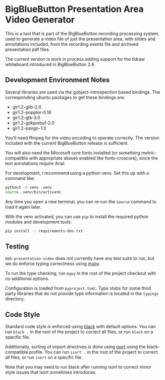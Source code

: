 BigBlueButton Presentation Area Video Generator
===============================================

This is a tool that is part of the BigBlueButton recording processing system,
used to generate a video file of just the presentation area, with slides and
annotations included, from the recording events file and archived presentation
pdf files.

The current version is work in process adding support for the tldraw
whiteboard introduced in BigBlueButton 2.6.

Development Environment Notes
-----------------------------

Several libraries are used via the gobject-introspection based bindings.
The corresponding ubuntu packages to get these bindings are:
  - gir1.2-glib-2.0
  - gir1.2-poppler-0.18
  - gir1.2-gtk-3.0
  - gir1.2-gdkpixbuf-2.0
  - gir1.2-pango-1.0

You'll need ffmpeg for the video encoding to operate correctly. The version
included with the current BigBlueButton release is sufficient.

You will also need the Microsoft core fonts installed (or something
metric-compatible with appropriate aliases enabled like fonts-croscore), since
the text annotations require Arial.

For development, I recommend using a python venv. Set this up with a command
like:

```sh
python3 -m venv .venv
source .venv/bin/activate
```

Any time you open a new terminal, you can re-run the `source` command to load
it again later.

With the venv activated, you can use `pip` to install the required python
modules and development tools:

```sh
pip install -r requirements-dev.txt
```

Testing
-------

`bbb-presentation-video` does not currently have any test suite to run, but
we do enforce typing correctness using
[mypy](https://mypy.readthedocs.io/en/stable/).

To run the type checking, run `mypy` in the root of the project checkout with
no additional options.

Configuration is loaded from `pyproject.toml`. Type stubs for some third party
libraries that do not provide type information is located in the `typings`
directory.

Code Style
----------

Standard code style is enforced using
[black](https://black.readthedocs.io/en/stable/) with default options. You can
run `black .` in the root of the project to correct all files, or run `black`
on a specific file.

Additionally, sorting of import directives is done using
[isort](https://pycqa.github.io/isort/) using the black-compatible profile.
You can run `isort .` in the root of the project to correct all files, or run
`isort` on a specific file.

Note that you may need to run black after running isort to correct minor style
issues that isort sometimes introduces.
